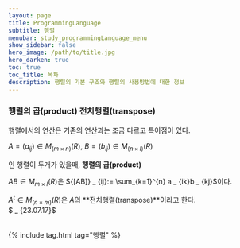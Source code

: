 ```yaml
---
layout: page
title: ProgrammingLanguage
subtitle: 행렬
menubar: study_programmingLanguage_menu
show_sidebar: false
hero_image: /path/to/title.jpg
hero_darken: true
toc: true
toc_title: 목차
description: 행렬의 기본 구조와 행렬의 사용방법에 대한 정보
---
```


### **행렬의 곱(product) 전치행렬(transpose)**

행렬에서의 연산은 기존의 연산과는 조금 다르고 특이점이 있다.

$A = (a_{ij}) \in M_{(m \times n)}(R)$, $B = (b_{ij}) \in M_{(n \times l)}(R)$

인 행렬이 두개가 있을때, **행렬의 곱(product)**

$AB \in M_{m \times l}(R)$은 ${[AB]} _ {ij}:= \sum_{k=1}^{n} a _ {ik}b _ {kj}$이다.

$A^t \in M_{(n \times m)}(R)$은 $A$의 **전치행렬(transpose)**이라고 한다.  
$ _ {23.07.17}$<br/><br/>

{% include tag.html tag="행렬" %}